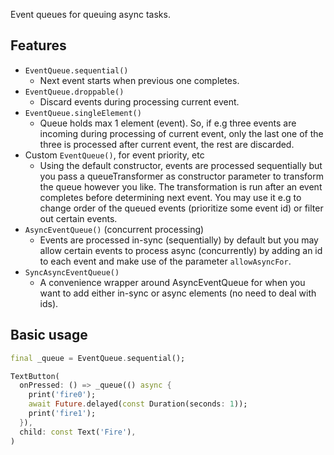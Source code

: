 Event queues for queuing async tasks.

##  Features

- `EventQueue.sequential()`
  - Next event starts when previous one completes.
- `EventQueue.droppable()`
  - Discard events during processing current event.
- `EventQueue.singleElement()`
  - Queue holds max 1 element (event). So, if e.g three events are incoming during processing of current event, only the last one of the three is processed after current event, the rest are discarded.
- Custom `EventQueue()`, for event priority, etc
  - Using the default constructor, events are processed sequentially but you pass a queueTransformer as constructor parameter to transform the queue however you like. The transformation is run after an event completes before determining next event. You may use it e.g to change order of the queued events (prioritize some event id) or filter out certain events.
- `AsyncEventQueue()` (concurrent processing)
  - Events are processed in-sync (sequentially) by default but you may allow certain events to process async (concurrently) by adding an id to each event and make use of the parameter `allowAsyncFor`.
- `SyncAsyncEventQueue()`
  - A convenience wrapper around AsyncEventQueue for when you want to add either in-sync or async elements (no need to deal with ids).

## Basic usage

```dart
final _queue = EventQueue.sequential();

TextButton(
  onPressed: () => _queue(() async {
    print('fire0');
    await Future.delayed(const Duration(seconds: 1));
    print('fire1');
  }),
  child: const Text('Fire'),
)
```